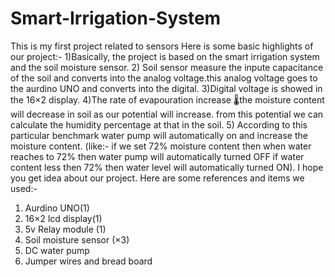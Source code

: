 # Smart-Irrigation-System
This is my first project related to sensors
           Here is some basic highlights of our project:-
1)Basically, the project is based on the smart irrigation system and the soil moisture sensor.
2) Soil sensor measure the inpute capacitance of the soil and converts into the analog voltage.this analog voltage goes to the aurdino UNO and converts into the digital.
3)Digital voltage is showed in the 16×2 display. 
4)The rate of evapouration increase 🌡the moisture content will decrease in soil as our potential will increase. from this potential we can calculate the humidity percentage at that in the soil.
5) According to this particular benchmark water pump will automatically on and increase the moisture content. (like:- if we set 72% moisture content then when water reaches to 72% then water pump will automatically turned OFF if water content less then 72% then water level will automatically turned ON).
I hope you get idea about our project.
Here are some references and items we used:-
1) Aurdino UNO(1)
2) 16×2 lcd display(1)
3) 5v Relay module (1)
4) Soil moisture sensor (×3)
5) DC water pump 
6) Jumper wires and bread board
